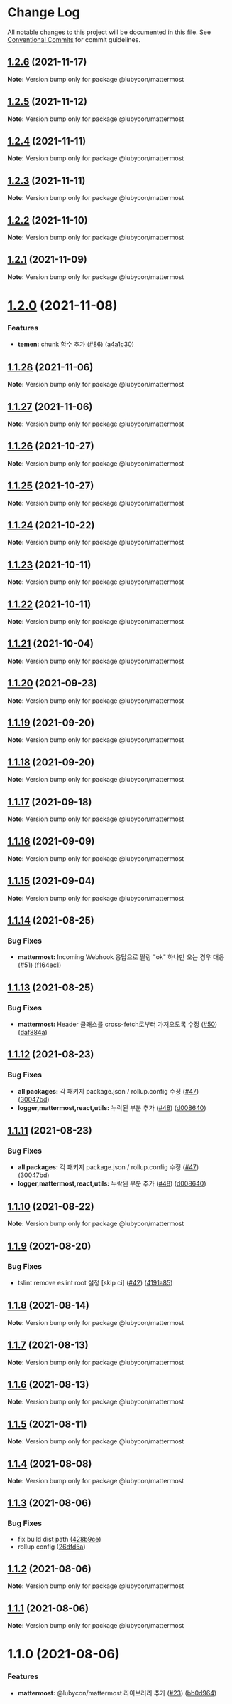 # Change Log

All notable changes to this project will be documented in this file.
See [Conventional Commits](https://conventionalcommits.org) for commit guidelines.

## [1.2.6](https://github.com/Lubycon/lubycon-frontend-libraries/compare/@lubycon/mattermost@1.2.5...@lubycon/mattermost@1.2.6) (2021-11-17)

**Note:** Version bump only for package @lubycon/mattermost





## [1.2.5](https://github.com/Lubycon/lubycon-frontend-libraries/compare/@lubycon/mattermost@1.2.4...@lubycon/mattermost@1.2.5) (2021-11-12)

**Note:** Version bump only for package @lubycon/mattermost





## [1.2.4](https://github.com/Lubycon/lubycon-frontend-libraries/compare/@lubycon/mattermost@1.2.3...@lubycon/mattermost@1.2.4) (2021-11-11)

**Note:** Version bump only for package @lubycon/mattermost





## [1.2.3](https://github.com/Lubycon/lubycon-frontend-libraries/compare/@lubycon/mattermost@1.2.2...@lubycon/mattermost@1.2.3) (2021-11-11)

**Note:** Version bump only for package @lubycon/mattermost





## [1.2.2](https://github.com/Lubycon/lubycon-frontend-libraries/compare/@lubycon/mattermost@1.2.1...@lubycon/mattermost@1.2.2) (2021-11-10)

**Note:** Version bump only for package @lubycon/mattermost





## [1.2.1](https://github.com/Lubycon/lubycon-frontend-libraries/compare/@lubycon/mattermost@1.2.0...@lubycon/mattermost@1.2.1) (2021-11-09)

**Note:** Version bump only for package @lubycon/mattermost





# [1.2.0](https://github.com/Lubycon/lubycon-frontend-libraries/compare/@lubycon/mattermost@1.1.28...@lubycon/mattermost@1.2.0) (2021-11-08)


### Features

* **temen:** chunk 함수 추가 ([#86](https://github.com/Lubycon/lubycon-frontend-libraries/issues/86)) ([a4a1c30](https://github.com/Lubycon/lubycon-frontend-libraries/commit/a4a1c301b9a09af0e923919f696db8706428f35c))





## [1.1.28](https://github.com/Lubycon/lubycon-frontend-libraries/compare/@lubycon/mattermost@1.1.27...@lubycon/mattermost@1.1.28) (2021-11-06)

**Note:** Version bump only for package @lubycon/mattermost





## [1.1.27](https://github.com/Lubycon/lubycon-frontend-libraries/compare/@lubycon/mattermost@1.1.26...@lubycon/mattermost@1.1.27) (2021-11-06)

**Note:** Version bump only for package @lubycon/mattermost





## [1.1.26](https://github.com/Lubycon/lubycon-frontend-libraries/compare/@lubycon/mattermost@1.1.25...@lubycon/mattermost@1.1.26) (2021-10-27)

**Note:** Version bump only for package @lubycon/mattermost





## [1.1.25](https://github.com/Lubycon/lubycon-frontend-libraries/compare/@lubycon/mattermost@1.1.24...@lubycon/mattermost@1.1.25) (2021-10-27)

**Note:** Version bump only for package @lubycon/mattermost





## [1.1.24](https://github.com/Lubycon/lubycon-frontend-libraries/compare/@lubycon/mattermost@1.1.23...@lubycon/mattermost@1.1.24) (2021-10-22)

**Note:** Version bump only for package @lubycon/mattermost





## [1.1.23](https://github.com/Lubycon/lubycon-frontend-libraries/compare/@lubycon/mattermost@1.1.22...@lubycon/mattermost@1.1.23) (2021-10-11)

**Note:** Version bump only for package @lubycon/mattermost





## [1.1.22](https://github.com/Lubycon/lubycon-frontend-libraries/compare/@lubycon/mattermost@1.1.21...@lubycon/mattermost@1.1.22) (2021-10-11)

**Note:** Version bump only for package @lubycon/mattermost





## [1.1.21](https://github.com/Lubycon/lubycon-frontend-libraries/compare/@lubycon/mattermost@1.1.20...@lubycon/mattermost@1.1.21) (2021-10-04)

**Note:** Version bump only for package @lubycon/mattermost





## [1.1.20](https://github.com/Lubycon/lubycon-frontend-libraries/compare/@lubycon/mattermost@1.1.19...@lubycon/mattermost@1.1.20) (2021-09-23)

**Note:** Version bump only for package @lubycon/mattermost





## [1.1.19](https://github.com/Lubycon/lubycon-frontend-libraries/compare/@lubycon/mattermost@1.1.18...@lubycon/mattermost@1.1.19) (2021-09-20)

**Note:** Version bump only for package @lubycon/mattermost





## [1.1.18](https://github.com/Lubycon/lubycon-frontend-libraries/compare/@lubycon/mattermost@1.1.17...@lubycon/mattermost@1.1.18) (2021-09-20)

**Note:** Version bump only for package @lubycon/mattermost





## [1.1.17](https://github.com/Lubycon/lubycon-frontend-libraries/compare/@lubycon/mattermost@1.1.16...@lubycon/mattermost@1.1.17) (2021-09-18)

**Note:** Version bump only for package @lubycon/mattermost





## [1.1.16](https://github.com/Lubycon/lubycon-frontend-libraries/compare/@lubycon/mattermost@1.1.15...@lubycon/mattermost@1.1.16) (2021-09-09)

**Note:** Version bump only for package @lubycon/mattermost





## [1.1.15](https://github.com/Lubycon/lubycon-frontend-libraries/compare/@lubycon/mattermost@1.1.14...@lubycon/mattermost@1.1.15) (2021-09-04)

**Note:** Version bump only for package @lubycon/mattermost





## [1.1.14](https://github.com/Lubycon/lubycon-frontend-libraries/compare/@lubycon/mattermost@1.1.13...@lubycon/mattermost@1.1.14) (2021-08-25)


### Bug Fixes

* **mattermost:** Incoming Webhook 응답으로 딸랑 "ok" 하나만 오는 경우 대응 ([#51](https://github.com/Lubycon/lubycon-frontend-libraries/issues/51)) ([f164ec1](https://github.com/Lubycon/lubycon-frontend-libraries/commit/f164ec19410c10c6db4dcc46527c48868787e030))





## [1.1.13](https://github.com/Lubycon/lubycon-frontend-libraries/compare/@lubycon/mattermost@1.1.12...@lubycon/mattermost@1.1.13) (2021-08-25)


### Bug Fixes

* **mattermost:** Header 클래스를 cross-fetch로부터 가져오도록 수정 ([#50](https://github.com/Lubycon/lubycon-frontend-libraries/issues/50)) ([daf884a](https://github.com/Lubycon/lubycon-frontend-libraries/commit/daf884a2392a007976cf1ff02af12535d7c32e52))





## [1.1.12](https://github.com/Lubycon/lubycon-frontend-libraries/compare/@lubycon/mattermost@1.1.10...@lubycon/mattermost@1.1.12) (2021-08-23)


### Bug Fixes

* **all packages:** 각 패키지 package.json / rollup.config 수정 ([#47](https://github.com/Lubycon/lubycon-frontend-libraries/issues/47)) ([30047bd](https://github.com/Lubycon/lubycon-frontend-libraries/commit/30047bd00f6b21680cf318ef544f6353d0c3d5b6))
* **logger,mattermost,react,utils:** 누락된 부분 추가 ([#48](https://github.com/Lubycon/lubycon-frontend-libraries/issues/48)) ([d008640](https://github.com/Lubycon/lubycon-frontend-libraries/commit/d008640491ba3d97e31ab12571dcea54d06e7d5a))





## [1.1.11](https://github.com/Lubycon/lubycon-frontend-libraries/compare/@lubycon/mattermost@1.1.10...@lubycon/mattermost@1.1.11) (2021-08-23)


### Bug Fixes

* **all packages:** 각 패키지 package.json / rollup.config 수정 ([#47](https://github.com/Lubycon/lubycon-frontend-libraries/issues/47)) ([30047bd](https://github.com/Lubycon/lubycon-frontend-libraries/commit/30047bd00f6b21680cf318ef544f6353d0c3d5b6))
* **logger,mattermost,react,utils:** 누락된 부분 추가 ([#48](https://github.com/Lubycon/lubycon-frontend-libraries/issues/48)) ([d008640](https://github.com/Lubycon/lubycon-frontend-libraries/commit/d008640491ba3d97e31ab12571dcea54d06e7d5a))





## [1.1.10](https://github.com/Lubycon/lubycon-frontend-libraries/compare/@lubycon/mattermost@1.1.9...@lubycon/mattermost@1.1.10) (2021-08-22)

**Note:** Version bump only for package @lubycon/mattermost





## [1.1.9](https://github.com/Lubycon/lubycon-frontend-libraries/compare/@lubycon/mattermost@1.1.8...@lubycon/mattermost@1.1.9) (2021-08-20)


### Bug Fixes

* tslint remove eslint root 설정 [skip ci] ([#42](https://github.com/Lubycon/lubycon-frontend-libraries/issues/42)) ([4191a85](https://github.com/Lubycon/lubycon-frontend-libraries/commit/4191a85c35d3a56936755ffde1f979e8c47c4abe))





## [1.1.8](https://github.com/Lubycon/lubycon-frontend-libraries/compare/@lubycon/mattermost@1.1.7...@lubycon/mattermost@1.1.8) (2021-08-14)

**Note:** Version bump only for package @lubycon/mattermost





## [1.1.7](https://github.com/Lubycon/lubycon-frontend-libraries/compare/@lubycon/mattermost@1.1.6...@lubycon/mattermost@1.1.7) (2021-08-13)

**Note:** Version bump only for package @lubycon/mattermost





## [1.1.6](https://github.com/Lubycon/lubycon-frontend-libraries/compare/@lubycon/mattermost@1.1.5...@lubycon/mattermost@1.1.6) (2021-08-13)

**Note:** Version bump only for package @lubycon/mattermost





## [1.1.5](https://github.com/Lubycon/lubycon-frontend-libraries/compare/@lubycon/mattermost@1.1.4...@lubycon/mattermost@1.1.5) (2021-08-11)

**Note:** Version bump only for package @lubycon/mattermost





## [1.1.4](https://github.com/Lubycon/lubycon-frontend-libraries/compare/@lubycon/mattermost@1.1.3...@lubycon/mattermost@1.1.4) (2021-08-08)

**Note:** Version bump only for package @lubycon/mattermost





## [1.1.3](https://github.com/Lubycon/lubycon-frontend-libraries/compare/@lubycon/mattermost@1.1.2...@lubycon/mattermost@1.1.3) (2021-08-06)


### Bug Fixes

* fix build dist path ([428b9ce](https://github.com/Lubycon/lubycon-frontend-libraries/commit/428b9ce19f035f33a9d9c332c3e56278e0cd7fe5))
* rollup config ([26dfd5a](https://github.com/Lubycon/lubycon-frontend-libraries/commit/26dfd5a0d3ac0b785e0e30b4f1eaa3d72c714463))





## [1.1.2](https://github.com/Lubycon/lubycon-frontend-libraries/compare/@lubycon/mattermost@1.1.1...@lubycon/mattermost@1.1.2) (2021-08-06)

**Note:** Version bump only for package @lubycon/mattermost





## [1.1.1](https://github.com/Lubycon/lubycon-frontend-libraries/compare/@lubycon/mattermost@1.1.0...@lubycon/mattermost@1.1.1) (2021-08-06)

**Note:** Version bump only for package @lubycon/mattermost





# 1.1.0 (2021-08-06)


### Features

* **mattermost:** @lubycon/mattermost 라이브러리 추가 ([#23](https://github.com/Lubycon/lubycon-frontend-libraries/issues/23)) ([bb0d964](https://github.com/Lubycon/lubycon-frontend-libraries/commit/bb0d964245bb94d3c0d2fc68898ef8c4a0221f4b))
